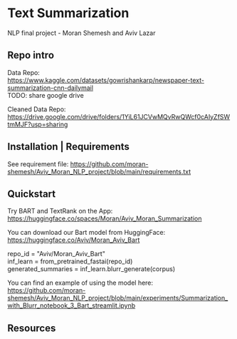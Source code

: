 # Text Summarization
NLP final project - Moran Shemesh and Aviv Lazar

## Repo intro
Data Repo: <br>
https://www.kaggle.com/datasets/gowrishankarp/newspaper-text-summarization-cnn-dailymail <br>
TODO: share google drive

Cleaned Data Repo: <br>
https://drive.google.com/drive/folders/1YiL61JCVwMQvRwQWcf0cAIyZfSWtmMJF?usp=sharing

## Installation | Requirements
See requirement file:
https://github.com/moran-shemesh/Aviv_Moran_NLP_project/blob/main/requirements.txt

## Quickstart
Try BART and TextRank on the App: <br>
https://huggingface.co/spaces/Moran/Aviv_Moran_Summarization

You can download our Bart model from HuggingFace: <br>
https://huggingface.co/Aviv/Moran_Aviv_Bart

repo_id = "Aviv/Moran_Aviv_Bart" <br>
inf_learn = from_pretrained_fastai(repo_id) <br>
generated_summaries = inf_learn.blurr_generate(corpus)

You can find an example of using the model here: <br>
https://github.com/moran-shemesh/Aviv_Moran_NLP_project/blob/main/experiments/Summarization_with_Blurr_notebook_3_Bart_streamlit.ipynb

## Resources

